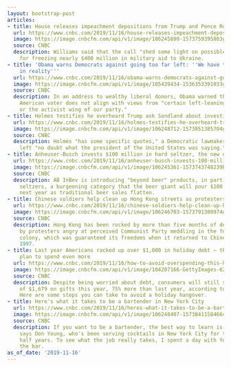 ```yaml
---
layout: bootstrap-post
articles:
- title: House releases impeachment depositions from Trump and Pence Russia advisors
  url: https://www.cnbc.com/2019/11/16/house-releases-impeachment-depositions-of-trump-and-pence-russia-advisors.html
  image: https://image.cnbcfm.com/api/v1/image/106245890-1573759395803gettyimages-1187472438.jpeg?v=1573764700
  source: CNBC
  description: Williams said that the call "shed some light on possible other motivations"
    for freezing nearly $400 million in military aid to Ukraine.
- title: 'Obama warns Democrats against going too far left: ''We have to be rooted
    in reality'''
  url: https://www.cnbc.com/2019/11/16/obama-warns-democrats-against-going-too-far-left.html
  image: https://image.cnbcfm.com/api/v1/image/105439434-1536353391033gettyimages-1028556516.jpeg?v=1536353456
  source: CNBC
  description: In an address to wealthy liberal donors, Obama warned that the average
    American voter does not align with views from "certain left-leaning Twitter feeds
    or the activist wing of our party."
- title: Holmes testifies he overheard Trump ask Sondland about investigations
  url: https://www.cnbc.com/2019/11/16/holmes-testifies-he-overheard-trump-ask-sondland-about-investigations.html
  image: https://image.cnbcfm.com/api/v1/image/106248712-1573851385704gettyimages-1182600392.jpeg?v=1573851417
  source: CNBC
  description: Holmes "has some specific quotes," a Democratic lawmaker said, that
    left "no doubt what the president of the United States was saying."
- title: Anheuser-Busch invests $100 million in hard seltzer, the new drink craze
  url: https://www.cnbc.com/2019/11/16/anheuser-busch-invests-100-million-in-hard-seltzer-the-drink-craze.html
  image: https://image.cnbcfm.com/api/v1/image/106245361-1573743748239budlightseltzer.jpeg?v=1573743755
  source: CNBC
  description: AB InBev is introducing "beyond beer" products, in particular hard
    seltzers, a burgeoning category that the beer giant will pour $100 million into
    next year as traditional beer sales flatten.
- title: Chinese soldiers help clean up Hong Kong streets as protesters leave campuses
  url: https://www.cnbc.com/2019/11/16/chinese-soldiers-help-clean-up-hong-kong-streets-as-protesters-leave-campuses.html
  image: https://image.cnbcfm.com/api/v1/image/106246703-1573791300974gettyimages-1182406975.jpeg?v=1573791327
  source: CNBC
  description: Hong Kong has been rocked by more than five months of demonstrations
    by protesters angry at perceived Communist Party meddling in the former British
    colony, which was guaranteed its freedoms when it returned to Chinese rule in
    1997.
- title: Last year Americans racked up over $1,000 in holiday debt — this year they
    plan to spend even more
  url: https://www.cnbc.com/2019/11/16/how-to-avoid-overspending-this-holiday.html
  image: https://image.cnbcfm.com/api/v1/image/104207166-GettyImages-625644578.jpg?v=1566821728
  source: CNBC
  description: Despite being worried about debt, consumers will still spend an average
    of $1,679 on gifts this year, 75% more than last year, according to one report.
    Here are some steps you can take to avoid a holiday hangover.
- title: Here's what it takes to be a bartender in New York City
  url: https://www.cnbc.com/2019/11/16/heres-what-it-takes-to-be-a-bartender-in-new-york-city.html
  image: https://image.cnbcfm.com/api/v1/image/106248407-1573841158466dilbartenderytthumb.jpg?v=1573920205
  source: CNBC
  description: If you want to be a bartender, the best way to learn is "trial by fire,"
    says Don Young, who's been serving cocktails in New York City for three and a
    half years. To see what the job really takes, I spent a day with Young behind
    the bar.
as_of_date: '2019-11-16'
---
```



